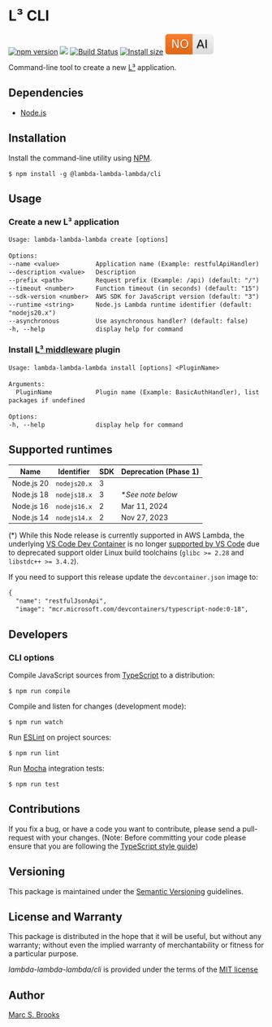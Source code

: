 # L³ CLI

[![npm version](https://badge.fury.io/js/@lambda-lambda-lambda%2Fcli.svg)](https://badge.fury.io/js/@lambda-lambda-lambda%2Fcli) [![](https://img.shields.io/npm/dm/@lambda-lambda-lambda/cli.svg)](https://www.npmjs.com/package/@lambda-lambda-lambda/cli) [![Build Status](https://img.shields.io/github/actions/workflow/status/lambda-lambda-lambda/cli/.github%2Fworkflows%2Fci.yml)](https://github.com/lambda-lambda-lambda/cli/actions) [![Install size](https://packagephobia.com/badge?p=@lambda-lambda-lambda/cli)](https://packagephobia.com/result?p=@lambda-lambda-lambda/cli) [![NO AI](https://raw.githubusercontent.com/nuxy/no-ai-badge/master/badge.svg)](https://github.com/nuxy/no-ai-badge)

Command-line tool to create a new [L³](https://github.com/lambda-lambda-lambda) application.

## Dependencies

- [Node.js](https://nodejs.org)

## Installation

Install the command-line utility using [NPM](https://npmjs.com).

    $ npm install -g @lambda-lambda-lambda/cli

## Usage

### Create a new L³ application

    Usage: lambda-lambda-lambda create [options]

    Options:
    --name <value>          Application name (Example: restfulApiHandler)
    --description <value>   Description
    --prefix <path>         Request prefix (Example: /api) (default: "/")
    --timeout <number>      Function timeout (in seconds) (default: "15")
    --sdk-version <number>  AWS SDK for JavaScript version (default: "3")
    --runtime <string>      Node.js Lambda runtime identifier (default: "nodejs20.x")
    --asynchronous          Use asynchronous handler? (default: false)
    -h, --help              display help for command

### Install [L³ middleware](https://github.com/lambda-lambda-lambda/middleware/tree/master/plugins) plugin

    Usage: lambda-lambda-lambda install [options] <PluginName>

    Arguments:
      PluginName            Plugin name (Example: BasicAuthHandler), list packages if undefined

    Options:
    -h, --help              display help for command

## Supported runtimes

| Name       | Identifier   | SDK | Deprecation (Phase 1) |
|------------|--------------|-----|-----------------------|
| Node.js 20 | `nodejs20.x` | 3   |                       |
| Node.js 18 | `nodejs18.x` | 3   | \*_See note below_    |
| Node.js 16 | `nodejs16.x` | 2   | Mar 11, 2024          |
| Node.js 14 | `nodejs14.x` | 2   | Nov 27, 2023          |

(*) While this Node release is currently supported in AWS Lambda, the underlying [VS Code Dev Container](https://microsoft.github.io/code-with-engineering-playbook/developer-experience/devcontainers) is no longer [supported by VS Code](https://code.visualstudio.com/docs/remote/faq#_can-i-run-vs-code-server-on-older-linux-distributions) due to deprecated support older Linux build toolchains (`glibc >= 2.28` and `libstdc++ >= 3.4.2`).

If you need to support this release update the `devcontainer.json` image to:

```
{
  "name": "restfulJsonApi",
  "image": "mcr.microsoft.com/devcontainers/typescript-node:0-18",
```

## Developers

### CLI options

Compile JavaScript sources from [TypeScript](https://www.typescriptlang.org) to a distribution:

    $ npm run compile

Compile and listen for changes (development mode):

    $ npm run watch

Run [ESLint](https://eslint.org/) on project sources:

    $ npm run lint

Run [Mocha](https://mochajs.org) integration tests:

    $ npm run test

## Contributions

If you fix a bug, or have a code you want to contribute, please send a pull-request with your changes. (Note: Before committing your code please ensure that you are following the [TypeScript style guide](https://github.com/basarat/typescript-book/blob/master/docs/styleguide/styleguide.md))

## Versioning

This package is maintained under the [Semantic Versioning](https://semver.org) guidelines.

## License and Warranty

This package is distributed in the hope that it will be useful, but without any warranty; without even the implied warranty of merchantability or fitness for a particular purpose.

_lambda-lambda-lambda/cli_ is provided under the terms of the [MIT license](http://www.opensource.org/licenses/mit-license.php)

## Author

[Marc S. Brooks](https://github.com/nuxy)
